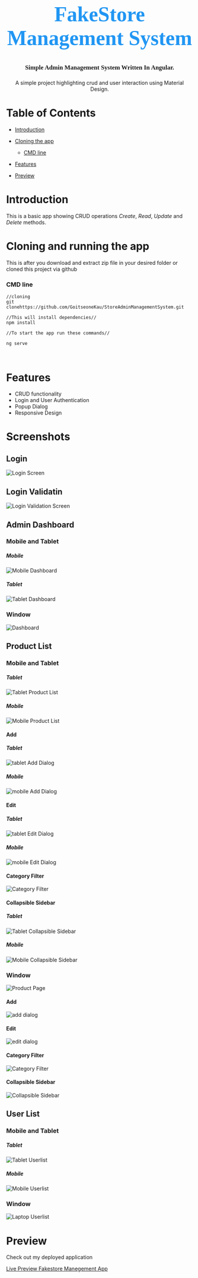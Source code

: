 <link rel="preconnect" href="https://fonts.googleapis.com">
<link rel="preconnect" href="https://fonts.gstatic.com" crossorigin>
<link href="https://fonts.googleapis.com/css2?family=Poppins:ital,wght@0,100;0,200;0,300;0,400;0,500;0,600;0,700;0,800;0,900;1,100;1,200;1,300;1,400;1,500;1,600;1,700;1,800;1,900&family=Roboto:ital,wght@0,100;0,300;0,400;0,500;0,700;0,900;1,100;1,300;1,400;1,500;1,700;1,900&display=swap" rel="stylesheet">



<!-- ![Login Screen](/src/assets/images/logo.PNG) -->

<h1 align="center" style="font-family:Poppins;font-size:4em"><span style="color:#2196f3">FakeStore Management System</span> 
</h1>
<h4 align="center" style="font-family:Poppins;font-size:1.2em;margin-top:20px">Simple Admin Management System Written In Angular.</h4>
<p align="center">A simple project highlighting crud and user interaction using Material Design.</p>


# Table of Contents

* [Introduction](#introduction)

* [Cloning the app](#cloning-and-running-the-app)
  * [CMD line](#cmd-line)


* [Features](#features)

* [Preview](#preview)





# Introduction
This is a basic app showing CRUD operations _Create_, _Read_, _Update_ and _Delete_ methods.






# Cloning and running the app
This is after you download and extract zip file in your desired folder or cloned this project via github

### CMD line
```
//cloning
git clonehttps://github.com/GoitseoneKau/StoreAdminManagementSystem.git 

//This will install dependencies//
npm install 

//To start the app run these commands//

ng serve



```


# Features

* CRUD functionality 
* Login and User Authentication
* Popup Dialog
* Responsive Design

# Screenshots
## Login
![Login Screen](/src/assets/login.PNG)
## Login Validatin
![Login Validation Screen](/src/assets/login-form-error.PNG)


## Admin Dashboard

### Mobile and Tablet
##### Mobile
![Mobile Dashboard](/src/assets/mobile-admin.png)

##### Tablet
![Tablet Dashboard](/src/assets/tablet-dashboard.png)

### Window
![Dashboard](/src/assets/dashboard.PNG)

## Product List

### Mobile and Tablet
##### Tablet
![Tablet Product List](/src/assets/tablet-products.png)
##### Mobile
![Mobile Product List](/src/assets/mobile-productlist.gif)

#### Add
##### Tablet
![tablet Add Dialog](/src/assets/tablet-add.png)
##### Mobile
![mobile Add Dialog](/src/assets/mobile-add.png)

#### Edit
##### Tablet
![tablet Edit Dialog](/src/assets/tablet-edit.png)

##### Mobile
![mobile Edit Dialog](/src/assets/mobile-edit.png)


#### Category Filter

![Category Filter](/src/assets/category-filter.PNG)

#### Collapsible Sidebar

##### Tablet
![Tablet Collapsible Sidebar](/src/assets/tablet-collapsiblebar.png)

##### Mobile
![Mobile Collapsible Sidebar](/src/assets/mobile-collapsiblebar.png)


### Window
![Product Page](/src/assets/products-page.PNG)

#### Add
![add dialog](/src/assets/add-dialog.PNG)

#### Edit
![edit dialog](/src/assets/edit-dialog.PNG)

#### Category Filter

![Category Filter](/src/assets/category-filter.PNG)

#### Collapsible Sidebar
![Collapsible Sidebar](/src/assets/collapsable-sidebar.png)

## User List
### Mobile and Tablet

##### Tablet
![Tablet Userlist](/src/assets/tablet-userlist.png)

##### Mobile
![Mobile Userlist](/src/assets/mobile-userlist.png)

### Window

![Laptop Userlist](/src/assets/laptop-userlist.png)




# Preview


Check out my deployed application

[Live Preview Fakestore Manegement App]([https://tsexpressrestapi.onrender.com/api/users](https://store-admin-management-system.vercel.app)) 
